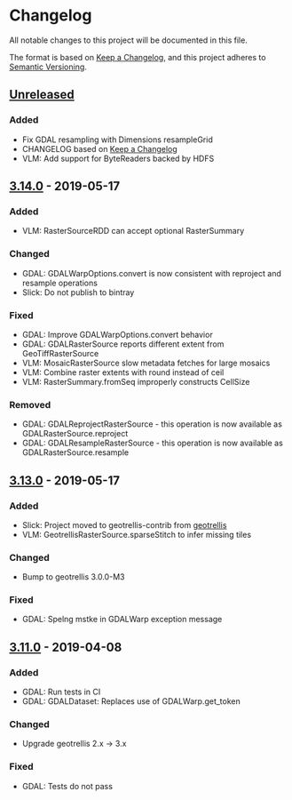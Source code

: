 # Changelog

All notable changes to this project will be documented in this file.

The format is based on [Keep a Changelog](https://keepachangelog.com/en/1.0.0/),
and this project adheres to [Semantic Versioning](https://semver.org/spec/v2.0.0.html).

## [Unreleased]
### Added
- Fix GDAL resampling with Dimensions resampleGrid
- CHANGELOG based on [Keep a Changelog](https://keepachangelog.com/en/1.0.0/)
- VLM: Add support for ByteReaders backed by HDFS

## [3.14.0] - 2019-05-17
### Added
- VLM: RasterSourceRDD can accept optional RasterSummary

### Changed
- GDAL: GDALWarpOptions.convert is now consistent with reproject and resample operations
- Slick: Do not publish to bintray

### Fixed
- GDAL: Improve GDALWarpOptions.convert behavior
- GDAL: GDALRasterSource reports different extent from GeoTiffRasterSource
- VLM: MosaicRasterSource slow metadata fetches for large mosaics
- VLM: Combine raster extents with round instead of ceil
- VLM: RasterSummary.fromSeq improperly constructs CellSize

### Removed
- GDAL: GDALReprojectRasterSource - this operation is now available as GDALRasterSource.reproject
- GDAL: GDALResampleRasterSource - this operation is now available as GDALRasterSource.resample

## [3.13.0] - 2019-05-17
### Added
- Slick: Project moved to geotrellis-contrib from [geotrellis](https://github.com/locationtech/geotrellis)
- VLM: GeotrellisRasterSource.sparseStitch to infer missing tiles

### Changed
- Bump to geotrellis 3.0.0-M3

### Fixed
- GDAL: Spelng mstke in GDALWarp exception message

## [3.11.0] - 2019-04-08
### Added
- GDAL: Run tests in CI
- GDAL: GDALDataset: Replaces use of GDALWarp.get_token

### Changed
- Upgrade geotrellis 2.x -> 3.x

### Fixed
- GDAL: Tests do not pass

[unreleased]: https://github.com/geotrellis/geotrellis-contrib/compare/v3.14.0...HEAD
[3.14.0]: https://github.com/geotrellis/geotrellis-contrib/compare/v3.13.0...v3.14.0
[3.13.0]: https://github.com/geotrellis/geotrellis-contrib/compare/v3.11.0...v3.13.0
[3.11.0]: https://github.com/geotrellis/geotrellis-contrib/compare/v0.11.0...v3.11.0
